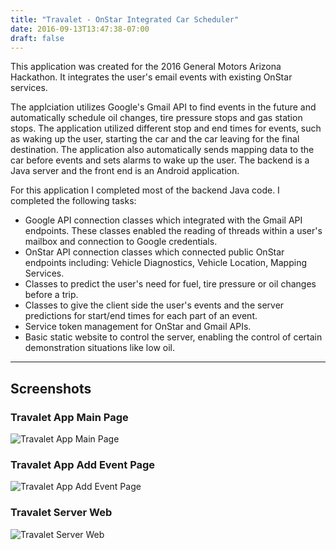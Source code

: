 ```yaml
---
title: "Travalet - OnStar Integrated Car Scheduler"
date: 2016-09-13T13:47:38-07:00
draft: false
---
```


This application was created for the 2016 General Motors Arizona Hackathon. It integrates the user's email events with existing OnStar services.

The applciation utilizes Google's Gmail API to find events in the future and automatically schedule oil changes, tire pressure stops and gas station stops. The application utilized different stop and end times for events, such as waking up the user, starting the car and the car leaving for the final destination. The application also automatically sends mapping data to the car before events and sets alarms to wake up the user. The backend is a Java server and the front end is an Android application.

For this application I completed most of the backend Java code. I completed the following tasks:

* Google API connection classes which integrated with the Gmail API endpoints. These classes enabled the reading of threads within a user's mailbox and connection to Google credentials.
* OnStar API connection classes which connected public OnStar endpoints including: Vehicle Diagnostics, Vehicle Location, Mapping Services.
* Classes to predict the user's need for fuel, tire pressure or oil changes before a trip.
* Classes to give the client side the user's events and the server predictions for start/end times for each part of an event.
* Service token management for OnStar and Gmail APIs.
* Basic static website to control the server, enabling the control of certain demonstration situations like low oil.

---
## Screenshots

### Travalet App Main Page

![Travalet App Main Page](/static/img/travalet/travalet-main-page-screenshot.png)

### Travalet App Add Event Page

![Travalet App Add Event Page](/static/img/travalet/travalet-base-screenshot.png)

### Travalet Server Web

![Travalet Server Web](/static/img/travalet/travalet-server-web-screenshot.jpg)
